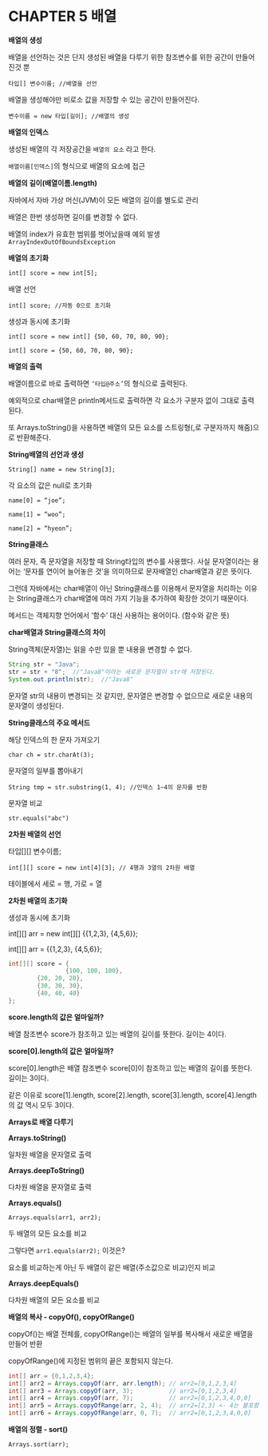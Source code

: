 # CHAPTER 5 배열

**배열의 생성**

배열을 선언하는 것은 단지 생성된 배열을 다루기 위한 참조변수를 위한 공간이 만들어진것 뿐

`타입[] 변수이름; //배열을 선언`

배열을 생성해야만 비로소 값을 저장할 수 있는 공간이 만들어진다.

`변수이름 = new 타입[길이]; //배열의 생성`

**배열의 인덱스**

생성된 배열의 각 저장공간을 `배열의 요소` 라고 한다.

`배열이름[인덱스]`의 형식으로 배열의 요소에 접근

**배열의 길이(배열이름.length)**

자바에서 자바 가상 머신(JVM)이 모든 배열의 길이를 별도로 관리

배열은 한번 생성하면 길이를 변경할 수 없다.

배열의 index가 유효한 범위를 벗어났을때 예외 발생 `ArrayIndexOutOfBoundsException`

**배열의 초기화**

`int[] score = new int[5];`

배열 선언

`int[] score; //자동 0으로 초기화` 

생성과 동시에 초기화

`int[] score = new int[] {50, 60, 70, 80, 90};`

`int[] score = {50, 60, 70, 80, 90};`

**배열의 출력**

배열이름으로 바로 출력하면 `‘타입@주소’`의 형식으로 출력된다.

예외적으로 char배열은 println메서드로 출력하면 각 요소가 구분자 없이 그대로 출력된다.

또 Arrays.toString()을 사용하면 배열의 모든 요소를 스트링형(,로 구분자까지 해줌)으로 반환해준다.

**String배열의 선언과 생성**

`String[] name = new String[3];`

각 요소의 값은 null로 초기화

`name[0] = “joe”;`

`name[1] = “woo”;`

`name[2] = “hyeon”;`

**String클래스**

여러 문자, 즉 문자열을 저장할 때 String타입의 변수를 사용했다. 사실 문자열이라는 용어는 ‘문자를 연이어 늘어놓은 것’을 의미하므로 문자배열인 char배열과 같은 뜻이다.

그런데 자바에서는 char배열이 아닌 String클래스를 이용해서 문자열을 처리하는 이유는 String클래스가 char배열에 여러 가지 기능을 추가하여 확장한 것이기 때문이다.

메서드는 객체지향 언어에서 ‘함수’ 대신 사용하는 용어이다. (함수와 같은 뜻)

**char배열과 String클래스의 차이**

String객체(문자열)는 읽을 수만 있을 뿐 내용을 변경할 수 없다.

```java
String str = "Java";
str = str + "8";  //"Java8"이라는 새로운 문자열이 str에 저장된다.
System.out.println(str);  //"Java8"
```

문자열 str의 내용이 변경되는 것 같지만, 문자열은 변경할 수 없으므로 새로운 내용의 문자열이 생성된다.

**String클래스의 주요 메서드**

해당 인덱스의 한 문자 가져오기

`char ch = str.charAt(3);` 

문자열의 일부를 뽑아내기

`String tmp = str.substring(1, 4); //인덱스 1~4의 문자를 반환`

문자열 비교

`str.equals("abc")`

 

**2차원 배열의 선언**

타입[][] 변수이름;

`int[][] score = new int[4][3]; // 4행과 3열의 2차원 배열` 

테이블에서 세로 = 행, 가로 = 열

**2차원 배열의 초기화**

생성과 동시에 초기화

int[][] arr = new int[][] {{1,2,3}, {4,5,6}};

int[][] arr = {{1,2,3}, {4,5,6}};

```java
int[][] score = {
				{100, 100, 100},
        {20, 20, 20},
        {30, 30, 30},
        {40, 40, 40}
};
```

**score.length의 값은 얼마일까?**

배열 참조변수 score가 참조하고 있는 배열의 길이를 뜻한다. 길이는 4이다.

**score[0].length의 값은 얼마일까?**

score[0].length은 배열 참조변수 score[0]이 참조하고 있는 배열의 길이를 뜻한다. 길이는 3이다.

같은 이유로 score[1].length, score[2].length, score[3].length, score[4].length의 값 역시 모두 3이다.

**Arrays로 배열 다루기**

**Arrays.toString()**

일차원 배열을 문자열로 출력

**Arrays.deepToString()**

다차원 배열을 문자열로 출력

**Arrays.equals()**

`Arrays.equals(arr1, arr2);`

두 배열의 모든 요소를 비교

그렇다면 `arr1.equals(arr2);` 이것은?

요소를 비교하는게 아닌 두 배열이 같은 배열(주소값으로 비교)인지 비교

**Arrays.deepEquals()**

다차원 배열의 모든 요소를 비교

**배열의 복사 - copyOf(), copyOfRange()**

copyOf()는 배열 전체를, copyOfRange()는 배열의 일부를 복사해서 새로운 배열을 만들어 반환

copyOfRange()에 지정된 범위의 끝은 포함되지 않는다.

```java
int[] arr = {0,1,2,3,4};
int[] arr2 = Arrays.copyOf(arr, arr.length); // arr2=[0,1,2,3,4]
int[] arr3 = Arrays.copyOf(arr, 3);          // arr2=[0,1,2,3,4]
int[] arr4 = Arrays.copyOf(arr, 7);          // arr2=[0,1,2,3,4,0,0]
int[] arr5 = Arrays.copyOfRange(arr, 2, 4);  // arr2=[2,3] <- 4는 불포함
int[] arr6 = Arrays.copyOfRange(arr, 0, 7);  // arr2=[0,1,2,3,4,0,0]
```

**배열의 정렬 - sort()**

`Arrays.sort(arr);`


